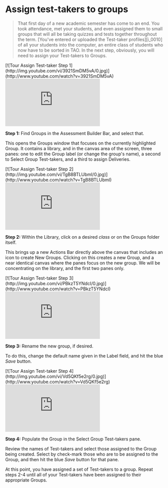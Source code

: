# Assign test-takers to groups

>That first day of a new academic semester has come to an end. You took attendance, met your students, and even assigned them to small groups that will all be taking quizzes and tests together throughout the term. [You've entered or uploaded the Test-taker profiles][i_0010] of all your students into the computer, an entire class of students who now have to be sorted in TAO. In the next step, obviously, you will need to assign your Test-takers to Groups.

<div class="hidden-video">
[![Tour Assign Test-taker Step 1](http://img.youtube.com/vi/3921SmDM5vA/0.jpg)](http://www.youtube.com/watch?v=3921SmDM5vA)
</div>

<div class='embed-container'><iframe src="https://www.youtube.com/embed/3921SmDM5vA?rel=0" frameborder="0" allowfullscreen="true"></iframe></div>

**Step 1:** Find Groups in the Assessment Builder Bar, and select that.

This opens the Groups window that focuses on the currently highlighted Group. It contains a library, and in the canvas area of the screen, three panes: one to edit the Group label (or change the group's name), a second to Select Group Test-takers, and a third to assign Deliveries. 

<div class="hidden-video">
[![Tour Assign Test-taker Step 2](http://img.youtube.com/vi/TgB8BTLUbmI/0.jpg)](http://www.youtube.com/watch?v=TgB8BTLUbmI)
</div>

<div class='embed-container'><iframe src="https://www.youtube.com/embed/TgB8BTLUbmI?rel=0" frameborder="0" allowfullscreen="true"></iframe></div>

**Step 2:** Within the Library, click on a desired *class* or on the Groups folder itself.

This brings up a new Actions Bar directly above the canvas that includes an icon to create New Groups. Clicking on this creates a new Group, and a near identical canvas where the panes focus on the new group. We will be concentrating on the library, and the first two panes only.

<div class="hidden-video">
[![Tour Assign Test-taker Step 3](http://img.youtube.com/vi/PBkzT5YNdcI/0.jpg)](http://www.youtube.com/watch?v=PBkzT5YNdcI)
</div>

<div class='embed-container'><iframe src="https://www.youtube.com/embed/PBkzT5YNdcI?rel=0" frameborder="0" allowfullscreen="true"></iframe></div>

**Step 3:** Rename the new group, if desired.

To do this, change the default name given in the Label field, and hit the blue *Save* button.

<div class="hidden-video">
[![Tour Assign Test-taker Step 4](http://img.youtube.com/vi/Vd5QKf5e2rg/0.jpg)](http://www.youtube.com/watch?v=Vd5QKf5e2rg)
</div>

<div class='embed-container'><iframe src="https://www.youtube.com/embed/Vd5QKf5e2rg?rel=0" frameborder="0" allowfullscreen="true"></iframe></div>

**Step 4:** Populate the Group in the Select Group Test-takers pane.

Review the names of Test-takers and select those assigned to the Group being created. Select by check-mark those who are to be assigned to the Group, and then hit the blue *Save* button for that pane.

At this point, you have assigned a set of Test-takers to a group. Repeat steps 2-4 until all of your Test-takers have been assigned to their appropriate Groups.

